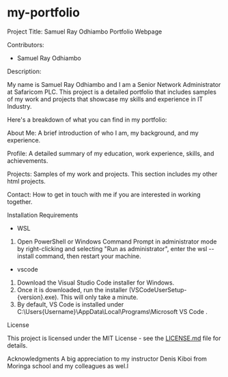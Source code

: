 # my-portfolio
Project Title: Samuel Ray Odhiambo Portfolio Webpage

Contributors:
- Samuel Ray Odhiambo

Description:

My name is Samuel Ray Odhiambo and I am a Senior Network Administrator at Safaricom PLC. This project is a detailed portfolio that includes samples of my work and projects that showcase my skills and experience in IT Industry.

Here's a breakdown of what you can find in my portfolio:

About Me: A brief introduction of who I am, my background, and my experience.

Profile: A detailed summary of my education, work experience, skills, and achievements.

Projects: Samples of my work and projects. This section includes my other html projects.

Contact: How to get in touch with me if you are interested in working together.

Installation Requirements
- WSL
 1. Open PowerShell or Windows Command Prompt in administrator mode by right-clicking and selecting "Run as administrator", enter the wsl --install command, then restart your machine.
- vscode
 1. Download the Visual Studio Code installer for Windows.
 2. Once it is downloaded, run the installer (VSCodeUserSetup-{version}.exe). This will only take a minute.
 3. By default, VS Code is installed under C:\Users\{Username}\AppData\Local\Programs\Microsoft VS Code .

License

This project is licensed under the MIT License - see the [LICENSE.md](LICENSE.md) file for details.

Acknowledgments
A big appreciation to my instructor Denis Kiboi from Moringa school and my colleagues as wel.l
